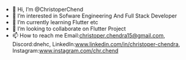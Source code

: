 - 👋 Hi, I’m @ChristoperChend
- 👀 I’m interested in Sofware Engineering And Full Stack Developer
- 🌱 I’m currently learning Flutter etc
- 💞️ I’m looking to collaborate on Flutter Project
- 📫 How to reach me Email:christoper.chendra15@gmail.com, Discord:dnehc, LinkedIn:www.linkedin.com/in/christoper-chendra, Instagram:www.instagram.com/chr.chend

<!---
ChristoperChend/ChristoperChend is a ✨ special ✨ repository because its `README.md` (this file) appears on your GitHub profile.
You can click the Preview link to take a look at your changes.
--->
